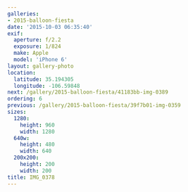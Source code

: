 ```yaml
---
galleries:
- 2015-balloon-fiesta
date: '2015-10-03 06:35:40'
exif:
  aperture: f/2.2
  exposure: 1/824
  make: Apple
  model: 'iPhone 6'
layout: gallery-photo
location:
  latitude: 35.194305
  longitude: -106.59848
next: /gallery/2015-balloon-fiesta/41183bb-img-0389
ordering: 6
previous: /gallery/2015-balloon-fiesta/39f7b01-img-0359
sizes:
  1280:
    height: 960
    width: 1280
  640w:
    height: 480
    width: 640
  200x200:
    height: 200
    width: 200
title: IMG_0378
---
```

